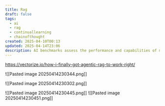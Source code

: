 ```yaml
---
title: Rag
draft: false
tags:
  - ai
  - rag
  - continuallearning
  - chainofthought
created: 2025-04-10T00:13
updated: 2025-04-14T23:06
description: AI benchmarks assess the performance and capabilities of models in standardized tasks.
---
```

https://vectorize.io/how-i-finally-got-agentic-rag-to-work-right/

![[Pasted image 20250414230344.png]]



![[Pasted image 20250414230302.png]]

![[Pasted image 20250414230445.png]]
![[Pasted image 20250414230451.png]]